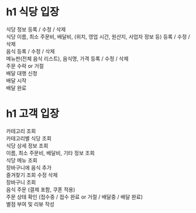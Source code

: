 # h1 식당 입장

식당 정보 등록 / 수정 / 삭제 <br/>
식당 이름, 최소 주문비, 배달비, (위치, 영업 시간, 원산지, 사업자 정보 등) 등록 / 수정 / 삭제<br/>
음식 등록 / 수정 / 삭제<br/>
메뉴판(전체 음식 리스트), 음식명, 가격 등록 / 수정 / 삭제<br/>
주문 수락 or 거절<br/>
배달 대행 신청<br/>
배달 시작<br/>
배달 완료<br/>




# h1 고객 입장

카테고리 조회<br/>
카테고리별 식당 조회<br/>
식당 상세 정보 조회<br/>
이름, 최소 주문비, 배달비, 기타 정보 조회<br/>
식당 메뉴 조회<br/>
장바구니에 음식 추가<br/>
즐겨찾기 조회 수정 삭제<br/>
장바구니 조회<br/>
음식 주문 (결제 포함, 쿠폰 적용)<br/>
주문 상태 확인 (접수중 / 접수 완료 or 거절 / 배달중 / 배달 완료)<br/>
별점 부여 및 리뷰 작성<br/>
